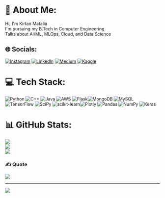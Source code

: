 # 💫 About Me:
Hi, I'm Kirtan Matalia<br>I'm pursuing my B.Tech in Computer Engineering<br>Talks about AI/ML, MLOps, Cloud, and Data Science


## 🌐 Socials:
[![Instagram](https://img.shields.io/badge/Instagram-%23E4405F.svg?logo=Instagram&logoColor=white)](https://www.instagram.com/l_mk_07/) [![LinkedIn](https://img.shields.io/badge/LinkedIn-%230077B5.svg?logo=linkedin&logoColor=white)](https://linkedin.com/in/Kirtan-Matalia) [![Medium](https://img.shields.io/badge/Medium-12100E?logo=medium&logoColor=white)](https://medium.com/@kirtan07) 
[![Kaggle](https://img.shields.io/badge/Kaggle-12100E?logo=kaggle&logoColor=white)](https://www.kaggle.com/kirtanmatalia26)
 

# 💻 Tech Stack:
![Python](https://img.shields.io/badge/python-3670A0?style=for-the-badge&logo=python&logoColor=ffdd54) ![C++](https://img.shields.io/badge/c++-%2300599C.svg?style=for-the-badge&logo=c%2B%2B&logoColor=white) ![Java](https://img.shields.io/badge/java-%23ED8B00.svg?style=for-the-badge&logo=java&logoColor=white) ![AWS](https://img.shields.io/badge/AWS-%23FF9900.svg?style=for-the-badge&logo=amazon-aws&logoColor=white) ![Flask](https://img.shields.io/badge/flask-%23000.svg?style=for-the-badge&logo=flask&logoColor=white)![MongoDB](https://img.shields.io/badge/MongoDB-%234ea94b.svg?style=for-the-badge&logo=mongodb&logoColor=white) ![MySQL](https://img.shields.io/badge/mysql-%2300f.svg?style=for-the-badge&logo=mysql&logoColor=white) ![TensorFlow](https://img.shields.io/badge/TensorFlow-%23FF6F00.svg?style=for-the-badge&logo=TensorFlow&logoColor=white) ![SciPy](https://img.shields.io/badge/SciPy-%230C55A5.svg?style=for-the-badge&logo=scipy&logoColor=%white) ![scikit-learn](https://img.shields.io/badge/scikit--learn-%23F7931E.svg?style=for-the-badge&logo=scikit-learn&logoColor=white)![Plotly](https://img.shields.io/badge/Plotly-%233F4F75.svg?style=for-the-badge&logo=plotly&logoColor=white) ![Pandas](https://img.shields.io/badge/pandas-%23150458.svg?style=for-the-badge&logo=pandas&logoColor=white) ![NumPy](https://img.shields.io/badge/numpy-%23013243.svg?style=for-the-badge&logo=numpy&logoColor=white) ![Keras](https://img.shields.io/badge/Keras-%23D00000.svg?style=for-the-badge&logo=Keras&logoColor=white)
# 📊 GitHub Stats:
![](https://github-readme-stats.vercel.app/api?username=26Kenn07&theme=radical&hide_border=false&include_all_commits=false&count_private=false)<br/>
![](https://github-readme-streak-stats.herokuapp.com/?user=26Kenn07&theme=radical&hide_border=false)<br/>
![](https://github-readme-stats.vercel.app/api/top-langs/?username=26Kenn07&theme=radical&hide_border=false&include_all_commits=false&count_private=false&layout=compact)

### ✍️ Quote
![](https://quotes-github-readme.vercel.app/api?type=horizontal&theme=radical)

---
[![](https://visitcount.itsvg.in/api?id=26Kenn07&icon=0&color=10)](https://visitcount.itsvg.in)

<!-- Proudly created with GPRM ( https://gprm.itsvg.in ) -->
